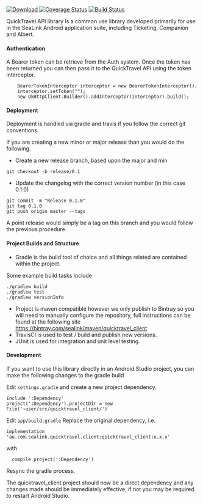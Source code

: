 [ ![Download](https://img.shields.io/github/v/release/sealink/quicktravel_client_java) ](https://github.com/sealink/quicktravel_client_java/packages/945137)
[![Coverage Status](https://coveralls.io/repos/github/sealink/quicktravel_client_java/badge.svg?branch=master)](https://coveralls.io/github/sealink/quicktravel_client_java?branch=master)
[![Build Status](https://github.com/sealink/quicktravel_client_java/actions/workflows/gradle.yml/badge.svg?branch=master)](https://github.com/sealink/quicktravel_client_java/actions)

QuickTravel API library is a common use library developed primarily for use in the SeaLink Android
application suite, including Ticketing, Companion and Albert.

#### Authentication

A Bearer token can be retrieve from the Auth system. Once the token has been
returned you can then pass it to the QuickTravel API using the token interceptor.

```
    BearerTokenInterceptor interceptor = new BearerTokenInterceptor();
    interceptor.setToken("");
    new OkHttpClient.Builder().addInterceptor(interceptor).build();
```

#### Deployment

Deployment is handled via gradle and travis if you follow the correct git conventions.

If you are creating a new minor or major release than you would do the following.

- Create a new release branch, based upon the major and min

```concept
git checkout -b release/0.1
```

- Update the changelog with the correct version number (in this case 0.1.0)

```concept
git commit -m "Release 0.1.0"
git tag 0.1.0
git push origin master --tags
```

A point release would simply be a tag on this branch and you would follow the previous procedure.

#### Project Builds and Structure

- Gradle is the build tool of choice and all things related are contained within the project.

Some example build tasks include

```concept
./gradlew build
./gradlew test
./gradlew versionInfo
```

- Project is maven compatible however we only publish to Bintray so you will need to manually configure
  the repository, full instructions can be found at the following site
  https://bintray.com/sealink/maven/quicktravel_client
- TravisCI is used to test / build and publish new versions.
- JUnit is used for integration and unit level testing.

#### Development

If you want to use this library directly in an Android Studio project, you can
make the following changes to the gradle build

Edit `settings.gradle` and create a new project dependency.

```
include ':Dependency'
project(':Dependency').projectDir = new File('~user/src/quicktravel_client/')
```

Edit `app/build.gradle`
Replace the original dependency, i.e.

```
implementation 'au.com.sealink.quicktravel.client:quicktravel_client:x.x.x'
```

with

```
  compile project(':Dependency')
```

Resync the gradle process.

The quicktravel_client project should now be a direct dependency and any changes made should be immediately effective, if not you may be required to restart Android Studio.
